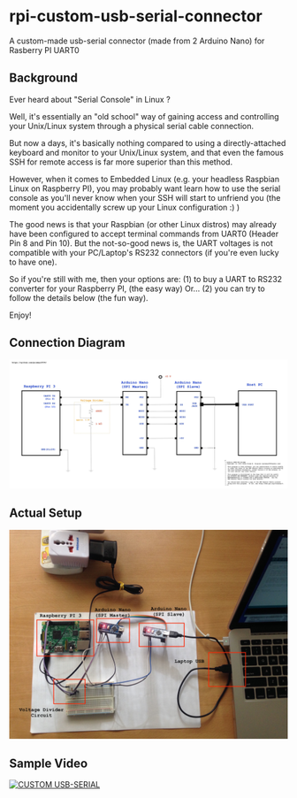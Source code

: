 # rpi-custom-usb-serial-connector
A custom-made usb-serial connector (made from 2 Arduino Nano) for Rasberry PI UART0

## Background

Ever heard about "Serial Console" in Linux ?

Well, it's essentially an "old school" way of gaining access and controlling your Unix/Linux system through a physical serial cable connection.

But now a days, it's basically nothing compared to using a directly-attached keyboard and monitor to your Unix/Linux system, and that even the famous SSH for remote access is far more superior than this method.

However, when it comes to Embedded Linux (e.g. your headless Raspbian Linux on Raspberry PI), you may probably want learn how to use the serial console as you'll never know when your SSH will start to unfriend you (the moment you accidentally screw up your Linux configuration :) )

The good news is that your Raspbian (or other Linux distros) may already have been configured to accept terminal commands from UART0 (Header Pin 8 and Pin 10). But the not-so-good news is, the UART voltages is not compatible with your PC/Laptop's RS232 connectors (if you're even lucky to have one).

So if you're still with me, then your options are:
(1) to buy a UART to RS232 converter for your Raspberry PI, (the easy way) Or...
(2) you can try to follow the details below (the fun way).

Enjoy!

## Connection Diagram
![alt tag](https://github.com/primeyo2004/rpi-custom-usb-serial-connector/blob/master/rpi-custom-usb-serial-connector-diagram.jpg)

## Actual Setup
![alt tag](https://github.com/primeyo2004/rpi-custom-usb-serial-connector/blob/master/rpi-custom-usb-serial-connector-setup.jpg)

## Sample Video
[![CUSTOM USB-SERIAL](https://img.youtube.com/vi/I6nUVXbevhg/0.jpg)](https://www.youtube.com/watch?v=I6nUVXbevhg)
